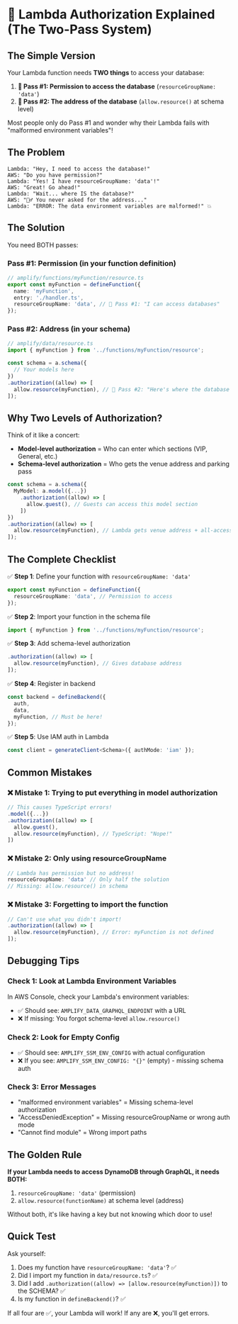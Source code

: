 # 🔐 Lambda Authorization Explained (The Two-Pass System)

## The Simple Version

Your Lambda function needs **TWO things** to access your database:

1. **🎫 Pass #1: Permission to access the database** (`resourceGroupName: 'data'`)
2. **📍 Pass #2: The address of the database** (`allow.resource()` at schema level)

Most people only do Pass #1 and wonder why their Lambda fails with "malformed environment variables"!

## The Problem

```
Lambda: "Hey, I need to access the database!"
AWS: "Do you have permission?" 
Lambda: "Yes! I have resourceGroupName: 'data'!"
AWS: "Great! Go ahead!"
Lambda: "Wait... where IS the database?"
AWS: "🤷‍♂️ You never asked for the address..."
Lambda: "ERROR: The data environment variables are malformed!" 💥
```

## The Solution

You need BOTH passes:

### Pass #1: Permission (in your function definition)
```typescript
// amplify/functions/myFunction/resource.ts
export const myFunction = defineFunction({
  name: 'myFunction',
  entry: './handler.ts',
  resourceGroupName: 'data', // 🎫 Pass #1: "I can access databases"
});
```

### Pass #2: Address (in your schema)
```typescript
// amplify/data/resource.ts
import { myFunction } from '../functions/myFunction/resource';

const schema = a.schema({
  // Your models here
})
.authorization((allow) => [
  allow.resource(myFunction), // 📍 Pass #2: "Here's where the database is"
]);
```

## Why Two Levels of Authorization?

Think of it like a concert:
- **Model-level authorization** = Who can enter which sections (VIP, General, etc.)
- **Schema-level authorization** = Who gets the venue address and parking pass

```typescript
const schema = a.schema({
  MyModel: a.model({...})
    .authorization((allow) => [
      allow.guest(), // Guests can access this model section
    ])
})
.authorization((allow) => [
  allow.resource(myFunction), // Lambda gets venue address + all-access pass
]);
```

## The Complete Checklist

✅ **Step 1**: Define your function with `resourceGroupName: 'data'`
```typescript
export const myFunction = defineFunction({
  resourceGroupName: 'data', // Permission to access
});
```

✅ **Step 2**: Import your function in the schema file
```typescript
import { myFunction } from '../functions/myFunction/resource';
```

✅ **Step 3**: Add schema-level authorization
```typescript
.authorization((allow) => [
  allow.resource(myFunction), // Gives database address
]);
```

✅ **Step 4**: Register in backend
```typescript
const backend = defineBackend({
  auth,
  data,
  myFunction, // Must be here!
});
```

✅ **Step 5**: Use IAM auth in Lambda
```typescript
const client = generateClient<Schema>({ authMode: 'iam' });
```

## Common Mistakes

### ❌ Mistake 1: Trying to put everything in model authorization
```typescript
// This causes TypeScript errors!
.model({...})
.authorization((allow) => [
  allow.guest(),
  allow.resource(myFunction), // TypeScript: "Nope!"
])
```

### ❌ Mistake 2: Only using resourceGroupName
```typescript
// Lambda has permission but no address!
resourceGroupName: 'data' // Only half the solution
// Missing: allow.resource() in schema
```

### ❌ Mistake 3: Forgetting to import the function
```typescript
// Can't use what you didn't import!
.authorization((allow) => [
  allow.resource(myFunction), // Error: myFunction is not defined
]);
```

## Debugging Tips

### Check 1: Look at Lambda Environment Variables
In AWS Console, check your Lambda's environment variables:
- ✅ Should see: `AMPLIFY_DATA_GRAPHQL_ENDPOINT` with a URL
- ❌ If missing: You forgot schema-level `allow.resource()`

### Check 2: Look for Empty Config
- ✅ Should see: `AMPLIFY_SSM_ENV_CONFIG` with actual configuration
- ❌ If you see: `AMPLIFY_SSM_ENV_CONFIG: "{}"` (empty) - missing schema auth

### Check 3: Error Messages
- "malformed environment variables" = Missing schema-level authorization
- "AccessDeniedException" = Missing resourceGroupName or wrong auth mode
- "Cannot find module" = Wrong import paths

## The Golden Rule

**If your Lambda needs to access DynamoDB through GraphQL, it needs BOTH:**
1. `resourceGroupName: 'data'` (permission)
2. `allow.resource(functionName)` at schema level (address)

Without both, it's like having a key but not knowing which door to use!

## Quick Test

Ask yourself:
1. Does my function have `resourceGroupName: 'data'`? ✅
2. Did I import my function in `data/resource.ts`? ✅
3. Did I add `.authorization((allow) => [allow.resource(myFunction)])` to the SCHEMA? ✅
4. Is my function in `defineBackend()`? ✅

If all four are ✅, your Lambda will work! If any are ❌, you'll get errors.